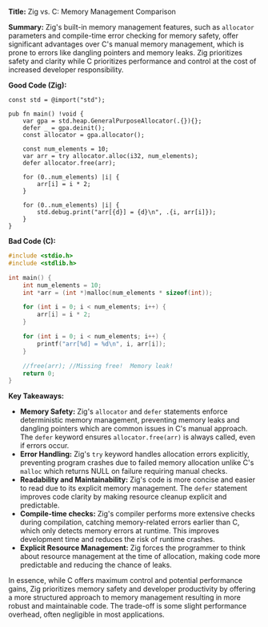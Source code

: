 **Title:** Zig vs. C: Memory Management Comparison

**Summary:**  Zig's built-in memory management features, such as `allocator` parameters and compile-time error checking for memory safety, offer significant advantages over C's manual memory management, which is prone to errors like dangling pointers and memory leaks.  Zig prioritizes safety and clarity while C prioritizes performance and control at the cost of increased developer responsibility.


**Good Code (Zig):**

```zig
const std = @import("std");

pub fn main() !void {
    var gpa = std.heap.GeneralPurposeAllocator(.{}){};
    defer _ = gpa.deinit();
    const allocator = gpa.allocator();

    const num_elements = 10;
    var arr = try allocator.alloc(i32, num_elements);
    defer allocator.free(arr);

    for (0..num_elements) |i| {
        arr[i] = i * 2;
    }

    for (0..num_elements) |i| {
        std.debug.print("arr[{d}] = {d}\n", .{i, arr[i]});
    }
}
```

**Bad Code (C):**

```c
#include <stdio.h>
#include <stdlib.h>

int main() {
    int num_elements = 10;
    int *arr = (int *)malloc(num_elements * sizeof(int)); 

    for (int i = 0; i < num_elements; i++) {
        arr[i] = i * 2;
    }

    for (int i = 0; i < num_elements; i++) {
        printf("arr[%d] = %d\n", i, arr[i]);
    }

    //free(arr); //Missing free!  Memory leak!
    return 0;
}
```


**Key Takeaways:**

* **Memory Safety:** Zig's `allocator` and `defer` statements enforce deterministic memory management, preventing memory leaks and dangling pointers which are common issues in C's manual approach.  The `defer` keyword ensures `allocator.free(arr)` is always called, even if errors occur.
* **Error Handling:** Zig's `try` keyword handles allocation errors explicitly, preventing program crashes due to failed memory allocation unlike C's `malloc` which returns NULL on failure requiring manual checks.
* **Readability and Maintainability:** Zig's code is more concise and easier to read due to its explicit memory management. The `defer` statement improves code clarity by making resource cleanup explicit and predictable.
* **Compile-time checks:** Zig's compiler performs more extensive checks during compilation, catching memory-related errors earlier than C, which only detects memory errors at runtime.  This improves development time and reduces the risk of runtime crashes.
* **Explicit Resource Management:** Zig forces the programmer to think about resource management at the time of allocation, making code more predictable and reducing the chance of leaks.


In essence, while C offers maximum control and potential performance gains, Zig prioritizes memory safety and developer productivity by offering a more structured approach to memory management resulting in more robust and maintainable code.  The trade-off is some slight performance overhead, often negligible in most applications.
